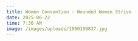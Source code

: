 ```yaml
---
title: Women Convention - Wounded Women Strive
date: 2025-06-22
time: 7:30 AM
image: /images/uploads/1000109837.jpg
---
```

